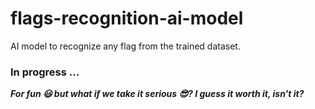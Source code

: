 # flags-recognition-ai-model
AI model to recognize any flag from the trained dataset.
### In progress ...
***For fun 😃 but what if we take it serious 😎? I guess it worth it, isn't it?***
